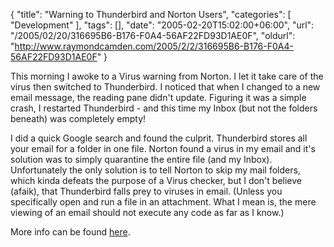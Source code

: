 {
	"title": "Warning to Thunderbird and Norton Users",
	"categories": [
		"Development"
	],
	"tags": [],
	"date": "2005-02-20T15:02:00+06:00",
	"url": "/2005/02/20/316695B6-B176-F0A4-56AF22FD93D1AE0F",
	"oldurl": "http://www.raymondcamden.com/2005/2/2/316695B6-B176-F0A4-56AF22FD93D1AE0F"
}

This morning I awoke to a Virus warning from Norton. I let it take care of the virus then switched to Thunderbird. I noticed that when I changed to a new email message, the reading pane didn't update. Figuring it was a simple crash, I restarted Thunderbird - and this time my Inbox (but not the folders beneath) was completely empty!

I did a quick Google search and found the culprit. Thunderbird stores all your email for a folder in one file. Norton found a virus in my email and it's solution was to simply quarantine the entire file (and my Inbox). Unfortunately the only solution is to tell Norton to skip my mail folders, which kinda defeats the purpose of a Virus checker, but I don't believe (afaik), that Thunderbird falls prey to viruses in email. (Unless you specifically open and run a file in an attachment. What I mean is, the mere viewing of an email should not execute any code as far as I know.)

More info can be found <a href="http://kb.mozillazine.org/Thunderbird_:_FAQs_:_Anti-virus_Software">here</a>.